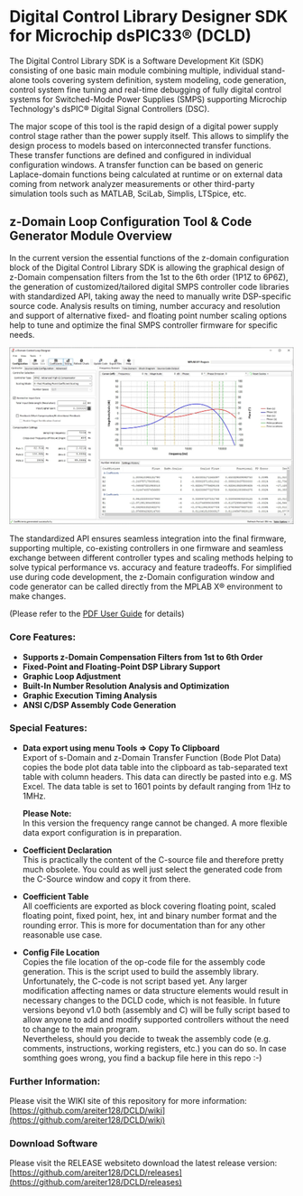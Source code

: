 # Digital Control Library Designer SDK for Microchip dsPIC33® (DCLD)

The Digital Control Library SDK is a Software Development Kit (SDK) consisting of one basic main module combining multiple, individual stand-alone tools covering system definition, system modeling, code generation, control system fine tuning and real-time debugging of fully digital control systems for Switched-Mode Power Supplies (SMPS) supporting Microchip Technology's dsPIC® Digital Signal Controllers (DSC).

The major scope of this tool is the rapid design of a digital power supply control stage rather than the power supply itself. This allows to simplify the design process to models based on interconnected transfer functions. These transfer functions are defined and configured in individual configuration windows. A transfer function can be based on generic Laplace-domain functions being calculated at runtime or on external data coming from network analyzer measurements or other third-party simulation tools such as MATLAB, SciLab, Simplis, LTSpice, etc.

## z-Domain Loop Configuration Tool & Code Generator Module Overview

In the current version the essential functions of the z-domain configuration block of the Digital Control Library SDK is allowing the graphical design of z-Domain compensation filters from the 1st to the 6th order (1P1Z to 6P6Z), the generation of customized/tailored digital SMPS controller code libraries with standardized API, taking away the need to manually write DSP-specific source code. Analysis results on timing, number accuracy and resolution and support of alternative fixed- and floating point number scaling options help to tune and optimize the final SMPS controller firmware for specific needs.

![DCLD z-Domain Configuration Window](./docs/zDLD-main.JPG)

The standardized API ensures seamless integration into the final firmware, supporting multiple, co-existing controllers in one firmware and seamless exchange between different controller types and scaling methods helping to solve typical performance vs. accuracy and feature tradeoffs.
For simplified use during code development, the z-Domain configuration window and code generator can be called directly from the MPLAB X® environment to make changes. 

(Please refer to the [PDF User Guide](./docs/181026g_dcld_beta_user_guide.pdf) for details)

### Core Features:
* **Supports z-Domain Compensation Filters from 1st to 6th Order**
* **Fixed-Point and Floating-Point DSP Library Support**
* **Graphic Loop Adjustment**
* **Built-In Number Resolution Analysis and Optimization**
* **Graphic Execution Timing Analysis**
* **ANSI C/DSP Assembly Code Generation**

### Special Features:
* **Data export using menu Tools => Copy To Clipboard**  
Export of s-Domain and z-Domain Transfer Function (Bode Plot Data) copies the bode plot data table into the clipboard as tab-separated text table with column headers. This data can directly be pasted into e.g. MS Excel. The data table is set to 1601 points by default ranging from 1Hz to 1MHz.  

    **Please Note:**  
    In this version the frequency range cannot be changed. A more flexible data export configuration is in preparation.

* **Coefficient Declaration**  
This is practically the content of the C-source file and therefore pretty much obsolete. You could as well just select the generated code from the C-Source window and copy it from there.

* **Coefficient Table**  
All coefficients are exported as block covering floating point, scaled floating point, fixed point, hex, int and binary number format and the rounding error. This is more for documentation than for any other reasonable use case.

* **Config File Location**  
Copies the file location of the op-code file for the assembly code generation. This is the script used to build the assembly library. Unfortunately, the C-code is not script based yet. Any larger modification affecting names or data structure elements would result in necessary changes to the DCLD code, which is not feasible. In future versions beyond v1.0 both (assembly and C) will be fully script based to allow anyone to add and modify supported controllers without the need to change to the main program.  
Nevertheless, should you decide to tweak the assembly code (e.g. comments, instructions, working registers, etc.) you can do so. In case somthing goes wrong, you find a backup file here in this repo :-)

### Further Information:

Please visit the WIKI site of this repository for more information: [https://github.com/areiter128/DCLD/wiki](https://github.com/areiter128/DCLD/wiki)

### Download Software

Please visit the RELEASE websiteto download the latest release version: [https://github.com/areiter128/DCLD/releases](https://github.com/areiter128/DCLD/releases)
